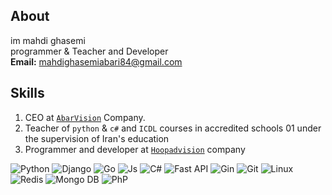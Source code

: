   ## About
<p>
im mahdi ghasemi<br>
programmer & Teacher and Developer<br>
<b>Email:</b> <a href="mailto:mahdighasemiabari84@gmail.com">mahdighasemiabari84@gmail.com</a>
</p>

  ## Skills
1. CEO at <a href='https://github.com/abarvision/'>`AbarVision`</a> Company.
2. Teacher of `python` & `c#` and `ICDL` courses in accredited schools 01 under the supervision of Iran's education
3. Programmer and developer at <a href='https://github.com//hoopadvision/'>`Hoopadvision`</a> company

![Python](https://img.shields.io/badge/python-%2320232a.svg?style=for-the-badge&logo=python)
![Django](https://img.shields.io/badge/django-%2320232a.svg?style=for-the-badge&logo=django)
![Go](https://img.shields.io/badge/Go%20Lang-%2320232a.svg?style=for-the-badge&logo=go)
![Js](https://img.shields.io/badge/java%20script-%2320232a.svg?style=for-the-badge&logo=javascript)
![C#](https://img.shields.io/badge/C%20Sharp-%2320232a.svg?style=for-the-badge&logo=csharp)
![Fast API](https://img.shields.io/badge/fastapi-%2320232a.svg?style=for-the-badge&logo=fastapi)
![Gin](https://img.shields.io/badge/gin-%2320232a.svg?style=for-the-badge&logo=gin)
![Git](https://img.shields.io/badge/git-%2320232a.svg?style=for-the-badge&logo=git)
![Linux](https://img.shields.io/badge/linux-%2320232a.svg?style=for-the-badge&logo=linux)
![Redis](https://img.shields.io/badge/redis-%2320232a.svg?style=for-the-badge&logo=redis)
![Mongo DB](https://img.shields.io/badge/mongodb-%2320232a.svg?style=for-the-badge&logo=mongodb)
![PhP](https://img.shields.io/badge/php-%2320232a.svg?style=for-the-badge&logo=php)
